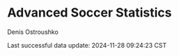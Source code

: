 # Advanced Soccer Statistics
Denis Ostroushko

<!-- gfm -->

Last successful data update: 2024-11-28 09:24:23 CST
